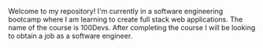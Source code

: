 Welcome to my repository! I'm currently in a software engineering bootcamp where I am learning to create full stack web applications. The name of the course is 100Devs. After completing the course I will be looking to obtain a job as a software engineer. 
